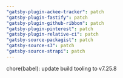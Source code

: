 ```yaml
---
"gatsby-plugin-ackee-tracker": patch
"gatsby-plugin-fastify": patch
"gatsby-plugin-github-ribbon": patch
"gatsby-plugin-pinterest": patch
"gatsby-plugin-relative-ci": patch
"gatsby-source-packagist": patch
"gatsby-source-s3": patch
"gatsby-source-strapi": patch
---
```


chore(babel): update build tooling to v7.25.8
